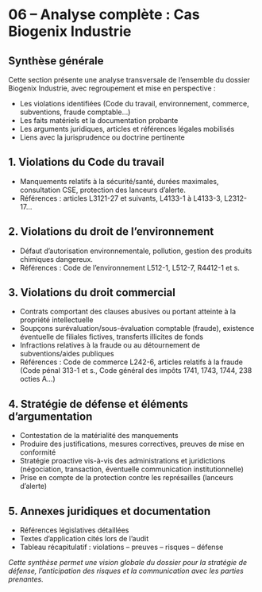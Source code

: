 # 06 – Analyse complète : Cas Biogenix Industrie

## Synthèse générale
Cette section présente une analyse transversale de l’ensemble du dossier Biogenix Industrie, avec regroupement et mise en perspective :
- Les violations identifiées (Code du travail, environnement, commerce, subventions, fraude comptable…)
- Les faits matériels et la documentation probante
- Les arguments juridiques, articles et références légales mobilisés
- Liens avec la jurisprudence ou doctrine pertinente

## 1. Violations du Code du travail
- Manquements relatifs à la sécurité/santé, durées maximales, consultation CSE, protection des lanceurs d’alerte.
- Références : articles L3121-27 et suivants, L4133-1 à L4133-3, L2312-17…

## 2. Violations du droit de l’environnement
- Défaut d’autorisation environnementale, pollution, gestion des produits chimiques dangereux.
- Références : Code de l’environnement L512-1, L512-7, R4412-1 et s.

## 3. Violations du droit commercial
- Contrats comportant des clauses abusives ou portant atteinte à la propriété intellectuelle
- Soupçons surévaluation/sous-évaluation comptable (fraude), existence éventuelle de filiales fictives, transferts illicites de fonds
- Infractions relatives à la fraude ou au détournement de subventions/aides publiques
- Références : Code de commerce L242-6, articles relatifs à la fraude (Code pénal 313-1 et s., Code général des impôts 1741, 1743, 1744, 238 octies A…)

## 4. Stratégie de défense et éléments d’argumentation
- Contestation de la matérialité des manquements
- Produire des justifications, mesures correctives, preuves de mise en conformité
- Stratégie proactive vis-à-vis des administrations et juridictions (négociation, transaction, éventuelle communication institutionnelle)
- Prise en compte de la protection contre les représailles (lanceurs d’alerte)

## 5. Annexes juridiques et documentation
- Références législatives détaillées
- Textes d’application cités lors de l’audit
- Tableau récapitulatif : violations – preuves – risques – défense

*Cette synthèse permet une vision globale du dossier pour la stratégie de défense, l’anticipation des risques et la communication avec les parties prenantes.*
